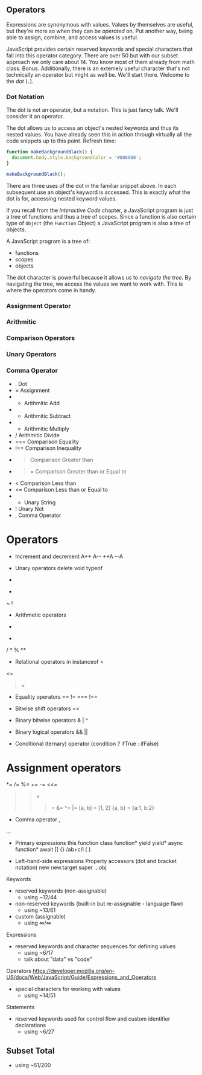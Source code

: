 ## Operators

Expressions are synonymous with values. Values by themselves are useful, but they're more so when they can be *operated* on. Put another way, being able to assign, combine, and access values is useful.

JavaScript provides certain reserved keywords and special characters that fall into this operator category. There are over 50 but with our subset approach we only care about 14. You know most of them already from math class. Bonus. Additionally, there is an extemely useful character that's not technically an operator but might as well be. We'll start there. Welcome to the *dot* (`.`).

### Dot Notation

The dot is not an operator, but a notation. This is just fancy talk. We'll consider it an operator.

The dot allows us to access an object's nested keywords and thus its nested values. You have already seen this in action through virtually all the code snippets up to this point. Refresh time:

```javascript
function makeBackgroundBlack() {
  document.body.style.backgroundColor = '#000000';
}

makeBackgroundBlack();
```

There are three uses of the dot in the familiar snippet above. In each subsequent use an object's keyword is accessed. This is exactly what the dot is for, accessing nested keyword values.

If you recall from the *Interactive Code* chapter, a JavaScript program is just a tree of functions and thus a tree of scopes. Since a function is also certain type of `Object` (the `Function` Object) a JavaScript program is also a tree of objects.

A JavaScript program is a tree of:
- functions
- scopes
- objects

The dot character is powerful because it allows us to *navigate the tree*. By navigating the tree, we access the values we want to work with. This is where the operators come in handy.

### Assignment Operator

### Arithmitic

### Comparison Operators

### Unary Operators

### Comma Operator

- . Dot
- = Assignment
- + Arithmitic Add
- - Arithmitic Subtract
- * Arithmitic Multiply
- / Arithmitic Divide
- === Comparison Equality
- !== Comparison Inequality
- > Comparison Greater than
- >= Comparison Greater than or Equal to
- < Comparison Less than
- <= Comparison Less than or Equal to
- + Unary String
- ! Unary Not
- , Comma Operator







# Operators

* Increment and decrement
A++
A--
++A
--A

* Unary operators
delete
void
typeof
+
-
~
!

* Arithmetic operators
+
-
/
*
%
**

* Relational operators
in
instanceof
<
>
<=
>=

* Equality operators
==
!=
===
!==

* Bitwise shift operators
<<
>>
>>>

* Binary bitwise operators
&
|
^

* Binary logical operators
&&
||

* Conditional (ternary) operator
(condition ? ifTrue : ifFalse)

Assignment operators
=
*=
/=
%=
+=
-=
<<=
>>=
>>>=
&=
^=
|=
[a, b] = [1, 2]
{a, b} = {a:1, b:2}

* Comma operator
,

...

* Primary expressions
this
function
class
function*
yield
yield*
 async function*
 await
[]
{}
/ab+c/i
( )

* Left-hand-side expressions
Property accessors (dot and bracket notation)
new
new.target
super
...obj

Keywords
- reserved keywords (non-assignable)
  - using ~12/44
- non-reserved keywords (built-in but re-assignable - language flaw)
  - using ~13/61
- custom (assignable)
  - using ∞/∞

Expressions
- reserved keywords and character sequences for defining values
  - using ~6/17
  - talk about "data" vs "code"

Operators
https://developer.mozilla.org/en-US/docs/Web/JavaScript/Guide/Expressions_and_Operators
- special characters for working with values
  - using ~14/51

Statements
- reserved keywords used for control flow and custom identifier declarations
  - using ~6/27

## Subset Total
 - using ~51/200


